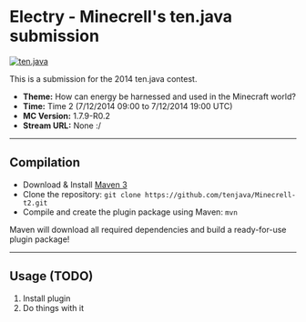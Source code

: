 # Electry - Minecrell's ten.java submission

[![ten.java](https://cdn.mediacru.sh/hu4CJqRD7AiB.svg)](https://tenjava.com/)

This is a submission for the 2014 ten.java contest.

- __Theme:__ How can energy be harnessed and used in the Minecraft world?
- __Time:__ Time 2 (7/12/2014 09:00 to 7/12/2014 19:00 UTC)
- __MC Version:__ 1.7.9-R0.2
- __Stream URL:__ None :/

---------------------------------------

## Compilation

- Download & Install [Maven 3](http://maven.apache.org/download.html)
- Clone the repository: `git clone https://github.com/tenjava/Minecrell-t2.git`
- Compile and create the plugin package using Maven: `mvn`

Maven will download all required dependencies and build a ready-for-use plugin package!

---------------------------------------

## Usage (TODO)

1. Install plugin
2. Do things with it
